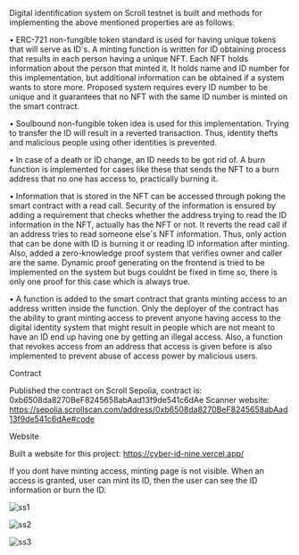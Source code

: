 Digital identification system on Scroll testnet is built and methods for implementing the above mentioned properties are as follows:

•	ERC-721 non-fungible token standard is used for having unique tokens that will serve as ID`s. A minting function is written for ID obtaining process that results in each person having a unique NFT. Each NFT holds information about the person that minted it. It holds name and ID number for this implementation, but additional information can be obtained if a system wants to store more. Proposed system requires every ID number to be unique and it guarantees that no NFT with the same ID number is minted on the smart contract.

•	Soulbound non-fungible token idea is used for this implementation. Trying to transfer the ID will result in a reverted transaction. Thus, identity thefts and malicious people using other identities is prevented.

•	In case of a death or ID change, an ID needs to be got rid of. A burn function is implemented for cases like these that sends the NFT to a burn address that no one has access to, practically burning it.

•	Information that is stored in the NFT can be accessed through poking the smart contract with a read call. Security of the information is ensured by adding a requirement that checks whether the address trying to read the ID information in the NFT, actually has the NFT or not. It reverts the read call if an address tries to read someone else`s NFT information. Thus, only action that can be done with ID is burning it or reading ID information after minting. Also, added a zero-knowledge proof system that verifies owner and caller are the same. Dynamic proof generating on the frontend is tried to be implemented on the system but bugs couldnt be fixed in time so, there is only one proof for this case which is always true.

•	A function is added to the smart contract that grants minting access to an address written inside the function. Only the deployer of the contract has the ability to grant minting access to prevent anyone having access to the digital identity system that might result in people which are not meant to have an ID end up having one by getting an illegal access. Also, a function that revokes access from an address that access is given before is also implemented to prevent abuse of access power by malicious users.

Contract

Published the contract on Scroll Sepolia, contract is: 0xb6508da8270BeF8245658abAad13f9de541c6dAe
Scanner website: https://sepolia.scrollscan.com/address/0xb6508da8270BeF8245658abAad13f9de541c6dAe#code

Website

Built a website for this project: https://cyber-id-nine.vercel.app/

If you dont have minting access, minting page is not visible. When an access is granted, user can mint its ID, then the user can see the ID information or burn the ID.

![ss1](https://github.com/yigitcanga/Scroll_idSBT/assets/105357336/9e041e92-836e-443a-8eff-caec54f2a720)

![ss2](https://github.com/yigitcanga/Scroll_idSBT/assets/105357336/4493f949-913f-4708-b45b-473228b2e443)

![ss3](https://github.com/yigitcanga/Scroll_idSBT/assets/105357336/efa379c7-8d70-4776-b2b7-dbd533b37836)

